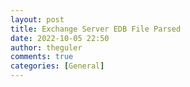 ```yaml
---
layout: post
title: Exchange Server EDB File Parsed
date: 2022-10-05 22:50
author: theguler
comments: true
categories: [General]
---
```


